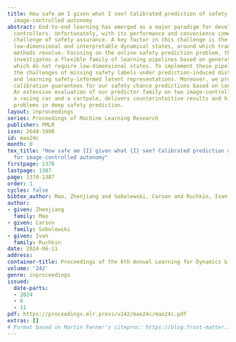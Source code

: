 ```yaml
---
title: How safe am I given what I see? Calibrated prediction of safety chances for
  image-controlled autonomy
abstract: End-to-end learning has emerged as a major paradigm for developing autonomous
  controllers. Unfortunately, with its performance and convenience comes an even greater
  challenge of safety assurance. A key factor in this challenge is the absence of
  low-dimensional and interpretable dynamical states, around which traditional assurance
  methods revolve. Focusing on the online safety prediction problem, this paper systematically
  investigates a flexible family of learning pipelines based on generative world models,
  which do not require low-dimensional states. To implement these pipelines, we overcome
  the challenges of missing safety labels under prediction-induced distribution shift
  and learning safety-informed latent representations. Moreover, we provide statistical
  calibration guarantees for our safety chance predictions based on conformal inference.
  An extensive evaluation of our predictor family on two image-controlled case studies,
  a racing car and a cartpole, delivers counterintuitive results and highlights open
  problems in deep safety prediction.
layout: inproceedings
series: Proceedings of Machine Learning Research
publisher: PMLR
issn: 2640-3498
id: mao24c
month: 0
tex_title: "How safe am {I} given what {I} see? Calibrated prediction of safety chances
  for image-controlled autonomy"
firstpage: 1370
lastpage: 1387
page: 1370-1387
order: 1
cycles: false
bibtex_author: Mao, Zhenjiang and Sobolewski, Carson and Ruchkin, Ivan
author:
- given: Zhenjiang
  family: Mao
- given: Carson
  family: Sobolewski
- given: Ivan
  family: Ruchkin
date: 2024-06-11
address:
container-title: Proceedings of the 6th Annual Learning for Dynamics & Control Conference
volume: '242'
genre: inproceedings
issued:
  date-parts:
  - 2024
  - 6
  - 11
pdf: https://proceedings.mlr.press/v242/mao24c/mao24c.pdf
extras: []
# Format based on Martin Fenner's citeproc: https://blog.front-matter.io/posts/citeproc-yaml-for-bibliographies/
---
```

